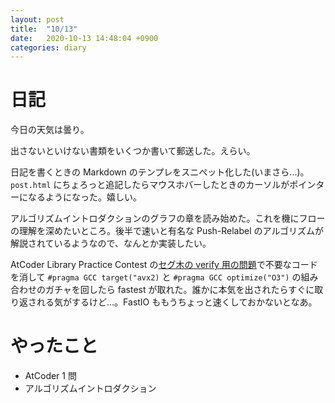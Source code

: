 ```yaml
---
layout: post
title:  "10/13"
date:   2020-10-13 14:48:04 +0900
categories: diary
---
```

# 日記

今日の天気は曇り。

出さないといけない書類をいくつか書いて郵送した。えらい。

日記を書くときの Markdown のテンプレをスニペット化した(いまさら...)。```post.html``` にちょろっと追記したらマウスホバーしたときのカーソルがポインターになるようになった。嬉しい。

アルゴリズムイントロダクションのグラフの章を読み始めた。これを機にフローの理解を深めたいところ。後半で速いと有名な Push-Relabel のアルゴリズムが解説されているようなので、なんとか実装したい。

AtCoder Library Practice Contest の[セグ木の verify 用の問題](https://atcoder.jp/contests/practice2/tasks/practice2_j)で不要なコードを消して ```#pragma GCC target("avx2)``` と ```#pragma GCC optimize("O3")``` の組み合わせのガチャを回したら fastest が取れた。誰かに本気を出されたらすぐに取り返される気がするけど...。FastIO ももうちょっと速くしておかないとなあ。

# やったこと

- AtCoder 1 問
- アルゴリズムイントロダクション